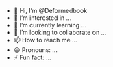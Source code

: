 - 👋 Hi, I’m @Deformedbook
- 👀 I’m interested in ...
- 🌱 I’m currently learning ...
- 💞️ I’m looking to collaborate on ...
- 📫 How to reach me ...
- 😄 Pronouns: ...
- ⚡ Fun fact: ...

<!---
Deformedbook/Deformedbook is a ✨ special ✨ repository because its `README.md` (this file) appears on your GitHub profile.
You can click the Preview link to take a look at your changes.
--->
